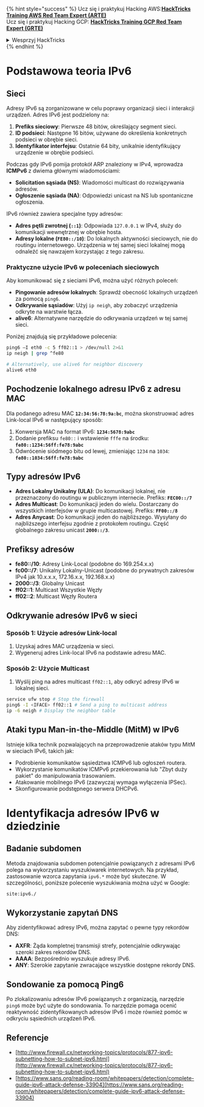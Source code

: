 {% hint style="success" %}
Ucz się i praktykuj Hacking AWS:<img src="/.gitbook/assets/arte.png" alt="" data-size="line">[**HackTricks Training AWS Red Team Expert (ARTE)**](https://training.hacktricks.xyz/courses/arte)<img src="/.gitbook/assets/arte.png" alt="" data-size="line">\
Ucz się i praktykuj Hacking GCP: <img src="/.gitbook/assets/grte.png" alt="" data-size="line">[**HackTricks Training GCP Red Team Expert (GRTE)**<img src="/.gitbook/assets/grte.png" alt="" data-size="line">](https://training.hacktricks.xyz/courses/grte)

<details>

<summary>Wesprzyj HackTricks</summary>

* Sprawdź [**plany subskrypcyjne**](https://github.com/sponsors/carlospolop)!
* **Dołącz do** 💬 [**grupy Discord**](https://discord.gg/hRep4RUj7f) lub [**grupy telegramowej**](https://t.me/peass) lub **śledź** nas na **Twitterze** 🐦 [**@hacktricks\_live**](https://twitter.com/hacktricks\_live)**.**
* **Podziel się trikami hakerskimi, przesyłając PR-y do** [**HackTricks**](https://github.com/carlospolop/hacktricks) i [**HackTricks Cloud**](https://github.com/carlospolop/hacktricks-cloud) repozytoriów na githubie.

</details>
{% endhint %}


# Podstawowa teoria IPv6

## Sieci

Adresy IPv6 są zorganizowane w celu poprawy organizacji sieci i interakcji urządzeń. Adres IPv6 jest podzielony na:

1. **Prefiks sieciowy**: Pierwsze 48 bitów, określający segment sieci.
2. **ID podsieci**: Następne 16 bitów, używane do określenia konkretnych podsieci w obrębie sieci.
3. **Identyfikator interfejsu**: Ostatnie 64 bity, unikalnie identyfikujący urządzenie w obrębie podsieci.

Podczas gdy IPv6 pomija protokół ARP znaleziony w IPv4, wprowadza **ICMPv6** z dwiema głównymi wiadomościami:
- **Solicitation sąsiada (NS)**: Wiadomości multicast do rozwiązywania adresów.
- **Ogłoszenie sąsiada (NA)**: Odpowiedzi unicast na NS lub spontaniczne ogłoszenia.

IPv6 również zawiera specjalne typy adresów:
- **Adres pętli zwrotnej (`::1`)**: Odpowiada `127.0.0.1` w IPv4, służy do komunikacji wewnętrznej w obrębie hosta.
- **Adresy lokalne (`FE80::/10`)**: Do lokalnych aktywności sieciowych, nie do routingu internetowego. Urządzenia w tej samej sieci lokalnej mogą odnaleźć się nawzajem korzystając z tego zakresu.

### Praktyczne użycie IPv6 w poleceniach sieciowych

Aby komunikować się z sieciami IPv6, można użyć różnych poleceń:
- **Pingowanie adresów lokalnych**: Sprawdź obecność lokalnych urządzeń za pomocą `ping6`.
- **Odkrywanie sąsiadów**: Użyj `ip neigh`, aby zobaczyć urządzenia odkryte na warstwie łącza.
- **alive6**: Alternatywne narzędzie do odkrywania urządzeń w tej samej sieci.

Poniżej znajdują się przykładowe polecenia:
```bash
ping6 –I eth0 -c 5 ff02::1 > /dev/null 2>&1
ip neigh | grep ^fe80

# Alternatively, use alive6 for neighbor discovery
alive6 eth0
```
## **Pochodzenie lokalnego adresu IPv6 z adresu MAC**

Dla podanego adresu MAC **`12:34:56:78:9a:bc`**, można skonstruować adres Link-local IPv6 w następujący sposób:

1. Konwersja MAC na format IPv6: **`1234:5678:9abc`**
2. Dodanie prefiksu `fe80::` i wstawienie `fffe` na środku: **`fe80::1234:56ff:fe78:9abc`**
3. Odwrócenie siódmego bitu od lewej, zmieniając `1234` na `1034`: **`fe80::1034:56ff:fe78:9abc`**

## **Typy adresów IPv6**

- **Adres Lokalny Unikalny (ULA)**: Do komunikacji lokalnej, nie przeznaczony do routingu w publicznym internecie. Prefiks: **`FEC00::/7`**
- **Adres Multicast**: Do komunikacji jeden do wielu. Dostarczany do wszystkich interfejsów w grupie multicastowej. Prefiks: **`FF00::/8`**
- **Adres Anycast**: Do komunikacji jeden do najbliższego. Wysyłany do najbliższego interfejsu zgodnie z protokołem routingu. Część globalnego zakresu unicast **`2000::/3`**.

## **Prefiksy adresów**
- **fe80::/10**: Adresy Link-Local (podobne do 169.254.x.x)
- **fc00::/7**: Unikalny Lokalny-Unicast (podobne do prywatnych zakresów IPv4 jak 10.x.x.x, 172.16.x.x, 192.168.x.x)
- **2000::/3**: Globalny Unicast
- **ff02::1**: Multicast Wszystkie Węzły
- **ff02::2**: Multicast Węzły Routera

## **Odkrywanie adresów IPv6 w sieci**

### Sposób 1: Użycie adresów Link-local
1. Uzyskaj adres MAC urządzenia w sieci.
2. Wygeneruj adres Link-local IPv6 na podstawie adresu MAC.

### Sposób 2: Użycie Multicast
1. Wyślij ping na adres multicast `ff02::1`, aby odkryć adresy IPv6 w lokalnej sieci.
```bash
service ufw stop # Stop the firewall
ping6 -I <IFACE> ff02::1 # Send a ping to multicast address
ip -6 neigh # Display the neighbor table
```
## Ataki typu Man-in-the-Middle (MitM) w IPv6
Istnieje kilka technik pozwalających na przeprowadzenie ataków typu MitM w sieciach IPv6, takich jak:

- Podrobienie komunikatów sąsiedztwa ICMPv6 lub ogłoszeń routera.
- Wykorzystanie komunikatów ICMPv6 przekierowania lub "Zbyt duży pakiet" do manipulowania trasowaniem.
- Atakowanie mobilnego IPv6 (zazwyczaj wymaga wyłączenia IPSec).
- Skonfigurowanie podstępnego serwera DHCPv6.


# Identyfikacja adresów IPv6 w dziedzinie

## Badanie subdomen
Metoda znajdowania subdomen potencjalnie powiązanych z adresami IPv6 polega na wykorzystaniu wyszukiwarek internetowych. Na przykład, zastosowanie wzorca zapytania `ipv6.*` może być skuteczne. W szczególności, poniższe polecenie wyszukiwania można użyć w Google:
```bash
site:ipv6./
```
## Wykorzystanie zapytań DNS
Aby zidentyfikować adresy IPv6, można zapytać o pewne typy rekordów DNS:
- **AXFR**: Żąda kompletnej transmisji strefy, potencjalnie odkrywając szeroki zakres rekordów DNS.
- **AAAA**: Bezpośrednio wyszukuje adresy IPv6.
- **ANY**: Szerokie zapytanie zwracające wszystkie dostępne rekordy DNS.

## Sondowanie za pomocą Ping6
Po zlokalizowaniu adresów IPv6 powiązanych z organizacją, narzędzie `ping6` może być użyte do sondowania. To narzędzie pomaga ocenić reaktywność zidentyfikowanych adresów IPv6 i może również pomóc w odkryciu sąsiednich urządzeń IPv6.


## Referencje

* [http://www.firewall.cx/networking-topics/protocols/877-ipv6-subnetting-how-to-subnet-ipv6.html](http://www.firewall.cx/networking-topics/protocols/877-ipv6-subnetting-how-to-subnet-ipv6.html)
* [https://www.sans.org/reading-room/whitepapers/detection/complete-guide-ipv6-attack-defense-33904](https://www.sans.org/reading-room/whitepapers/detection/complete-guide-ipv6-attack-defense-33904)
